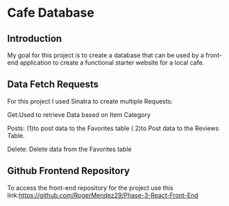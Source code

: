 # Cafe Database

## Introduction

My goal for this project is to create a database that can be used by a front-end application to create a functional starter website for a local cafe.

## Data Fetch Requests

For this project I used Sinatra to create multiple Requests:

Get:Used to retrieve Data based on Item Category

Posts:
(1)to post data to the Favorites table
( 2)to Post data to the Reviews Table.

Delete: Delete data from the Favorites table

## Github Frontend Repository

To access the front-end repository for the project use this link:https://github.com/RogerMendez29/Phase-3-React-Front-End
